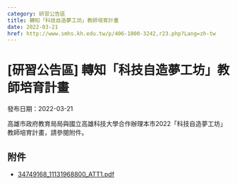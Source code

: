 ```yaml
---
category: 研習公告區
title: 轉知「科技自造夢工坊」教師培育計畫
date: 2022-03-21
href: http://www.smhs.kh.edu.tw/p/406-1000-3242,r23.php?Lang=zh-tw
---
```


# [研習公告區] 轉知「科技自造夢工坊」教師培育計畫

發布日期：2022-03-21

高雄市政府教育局局與國立高雄科技大學合作辦理本市2022「科技自造夢工坊」教師培育計畫，請參閱附件。

## 附件

- [34749168_11131968800_ATT1.pdf](https://www.smhs.kh.edu.tw/var/file/0/1000/attach/41/pta_3012_2989342_52870.pdf)
